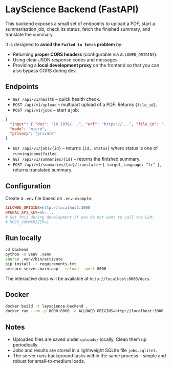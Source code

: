 # LayScience Backend (FastAPI)

This backend exposes a small set of endpoints to upload a PDF, start a summarisation job, check its status, fetch the finished summary, and translate the summary.

It is designed to **avoid the `Failed to fetch` problem** by:
- Returning **proper CORS headers** (configurable via `ALLOWED_ORIGINS`).
- Using clear JSON response codes and messages.
- Providing a **local development proxy** on the frontend so that you can also bypass CORS during dev.

## Endpoints

- `GET /api/v1/health` – quick health check.
- `POST /api/v1/upload` – multipart upload of a PDF. Returns `{file_id}`.
- `POST /api/v1/jobs` – start a job:

```json
{
  "input": { "doi": "10.1038/...", "url": "https://...", "file_id": "..." },
  "mode": "micro",
  "privacy": "private"
}
```

- `GET /api/v1/jobs/{id}` – returns `{id, status}` where status is one of `running|done|failed`.
- `GET /api/v1/summaries/{id}` – returns the finished summary.
- `POST /api/v1/summaries/{id}/translate` – `{ target_language: "fr" }`, returns translated summary.

## Configuration

Create a `.env` file based on `.env.example`:

```ini
ALLOWED_ORIGINS=http://localhost:3000
OPENAI_API_KEY=sk-...
# Set this during development if you do not want to call the LLM:
# MOCK_SUMMARIZER=1
```

## Run locally

```bash
cd backend
python -m venv .venv
source .venv/bin/activate
pip install -r requirements.txt
uvicorn server.main:app --reload --port 8000
```

The interactive docs will be available at `http://localhost:8000/docs`.

## Docker

```bash
docker build -t layscience-backend .
docker run --rm -p 8000:8000 -e ALLOWED_ORIGINS=http://localhost:3000 -e OPENAI_API_KEY=$OPENAI_API_KEY layscience-backend
```

## Notes

- Uploaded files are saved under `uploads/` locally. Clean them up periodically.
- Jobs and results are stored in a lightweight SQLite file `jobs.sqlite3`.
- The server runs background tasks within the same process – simple and robust for small-to-medium loads.
